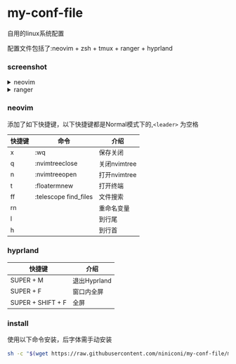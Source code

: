 # my-conf-file

自用的linux系统配置

配置文件包括了:neovim + zsh + tmux + ranger + hyprland

### screenshot

<details>
  <summary>neovim</summary>
  
  1. startup界面
  
  ![startup](./screenshot/Screenshot%202023-01-15%2002-41-50.png)
  
  2. 内嵌终端
  
  ![terminal](./screenshot/Screenshot%202023-01-15%2002-42-53.png)
  
  3. coc lsp
  
  ![lsp](./screenshot/Screenshot%202023-01-15%2002-42-32.png)
  
</details>
<details>
  <summary>ranger</summary>
  
  ![](/screenshot/Screenshot%202023-01-15%2002-40-19.png)
  
  ![](/screenshot/Screenshot%202023-01-15%2002-40-37.png)
  
  ![](/screenshot/Screenshot%202023-01-15%2002-41-06.png)
  
</details>

### neovim

添加了如下快捷键，以下快捷键都是Normal模式下的,`<leader>` 为空格

|快捷键     |命令                  |介绍        |
|----------|---------------------|------------|
|<leader>x |:wq                  |保存关闭    |
|<leader>q |:nvimtreeclose       |关闭nvimtree|
|<laeder>n |:nvimtreeopen        |打开nvimtree|
|<leader>t |:floatermnew         |打开终端     |
|<leader>ff|:telescope find_files|文件搜索     |
|<leader>rn|                     |重命名变量   |
|<leader>l |                     |到行尾      |
|<leader>h |                     |到行首      |

### hyprland

|快捷键            |介绍        |
|------------------|------------|
|SUPER + M         |退出Hyprland|
|SUPER + F         |窗口内全屏  |
|SUPER + SHIFT + F |全屏        |

### install

使用以下命令安装，后字体需手动安装
```bash
sh -c "$(wget https://raw.githubusercontent.com/niniconi/my-conf-file/master/install.sh -O -)"
```
